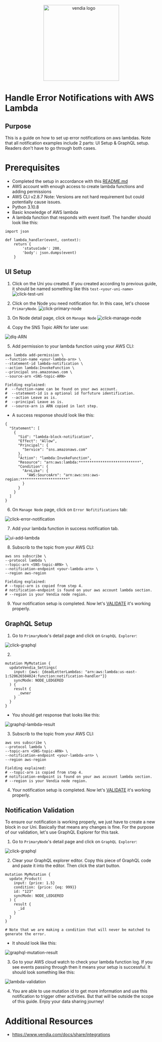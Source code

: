 <p align="center">
  <a href="https://vendia.net/">
    <img src="https://share.vendia.net/logo.svg" alt="vendia logo" width="250px">
  </a>
</p>

# Handle Error Notifications with AWS Lambda

## Purpose
This is a guide on how to set up error notifications on aws lambdas. Note that all notification examples include 2 parts: UI Setup & GraphQL setup. Readers don't have to go through both cases.

# Prerequisites
* Completed the setup in accordance with this [README.md](../../README.md)
* AWS account with enough access to create lambda functions and adding permissions
* AWS CLI v2.8.7 Note: Versions are not hard requirement but could potentially cause issues.
* Python 3.10.8
* Basic knowledge of AWS lambda
* A lambda function that responds with event itself. The handler should look like this:
  
```
import json

def lambda_handler(event, context):
    return {
        'statusCode': 200,
        'body': json.dumps(event)
    }
```

## UI Setup
1. Click on the Uni you created. If you created according to previous guide, it should be named something like this `test-<your-uni-name>`
![click-test-uni](../../img/re-usable/click-test-uni.png)

2. Click on the Node you need notification for. In this case, let's choose `PrimaryNode`.
![click-primary-node](../../img/re-usable/click-primary-node.png)

3. On Node detail page, click on `Manage Node`
![click-manage-node](../../img/re-usable/click-manage-node.png)

4. Copy the SNS Topic ARN for later use:

![dlq-ARN](../../img/re-usable/dlq-arn.png)

5. Add permission to your lambda function using your AWS CLI:
```
aws lambda add-permission \
--function-name <your-lambda-arn> \
--statement-id lambda-notification \
--action lambda:InvokeFunction \
--principal sns.amazonaws.com \
--source-arn <SNS-topic-ARN>

Fielding explained:
#  --function-name can be found on your aws account.
#  --statement-id is a optional id forfuture identification.
#  --action Leave as is.
#  --principal Leave as is.
#  --source-arn is ARN copied in last step.
```

* A success response should look like this:
```
{
  "Statement": [
    {
      "Sid": "lambda-block-notification",
      "Effect": "Allow",
      "Principal": {
        "Service": "sns.amazonaws.com"
      },
      "Action": "lambda:InvokeFunction",
      "Resource": "arn:aws:lambda:****************************",
      "Condition": {
        "ArnLike": {
          "AWS:SourceArn": "arn:aws:sns:aws-region:**********************"
        }
      }
    }
  ]
}
```

6. On `Manage Node` page, click on `Error Nofitifications` tab:

![click-error-notification](../../img/error/click-error-notification.png)

7. Add your lambda function in success notification tab.

![ui-add-lambda](../../img/error/lambda/ui-add-lambda.png)

8. Subscrib to the topic from your AWS CLI:

```
aws sns subscribe \
--protocol lambda \
--topic-arn <SNS-topic-ARN> \
--notification-endpoint <your-lambda-arn> \
--region aws-region 

Fielding explained:
# --topic-arn is copied from step 4.
# notification-endpoint is found on your aws account lambda section.
# --region is your Vendia node region.
```

9. Your notification setup is completed. Now let's [VALIDATE](#notification-validation) it's working properly.

## GraphQL Setup

1. Go to `PrimaryNode`'s detail page and click on `GraphQL Explorer`: 

![click-graphql](../../img/re-usable/click-grahql-explorer.png)

2. 

```
mutation MyMutation {
  updateVendia_Settings(
    input: {aws: {deadLetterLambdas: "arn:aws:lambda:us-east-1:520626504024:function:notification-handler"}}
    syncMode: NODE_LEDGERED
  ) {
    result {
      _owner
    }
  }
}
```

* You should get response that looks like this:

![graphql-lambda-result](../../img/error/lambda/graphql-lambda-result.png)

3. Subscrib to the topic from your AWS CLI:

```
aws sns subscribe \
--protocol lambda \
--topic-arn <SNS-topic-ARN> \
--notification-endpoint <your-lambda-arn> \
--region aws-region

Fielding explained:
# --topic-arn is copied from step 4.
# notification-endpoint is found on your aws account lambda section.
# --region is your Vendia node region.
```

4. Your notification setup is completed. Now let's [VALIDATE](#notification-validation) it's working properly.

## Notification Validation
To ensure our notification is working properly, we just have to create a new block in our Uni. Basically that means any changes is fine. For the purpose of our validation, let's use GraphQL Explorer for this task.

<!-- step 1 and 2 are reusable for all examples -->

1. Go to `PrimaryNode`'s detail page and click on `GraphQL Explorer`: 

![click-graphql](../../img/re-usable/click-grahql-explorer.png)

<!-- Two step 2s are provided for success and error cases respectively -->

2. Clear your GraphQL explorer editor. Copy this piece of GraphQL code and paste it into the editor. Then click the start button.
```
mutation MyMutation {
  update_Product(
    input: {price: 1.5}
    condition: {price: {eq: 999}}
    id: "123"
    syncMode: NODE_LEDGERED
  ) {
    result {
      _id
    }
  }
}

# Note that we are making a condition that will never be matched to generate the error.
```
* It should look like this:

![graphql-mutation-result](../../img/re-usable/create-new-error.png)

3. Go to your AWS cloud watch to check your lambda function log. If you see events passing through then it means your setup is successful. It should look something like this:

![lambda-validation](../../img/error/lambda/notification-validation.png)


4. You are able to use mutation id to get more information and use this notification to trigger other activities. But that will be outside the scope of this guide. Enjoy your data sharing journey!

# Additional Resources

* https://www.vendia.com/docs/share/integrations